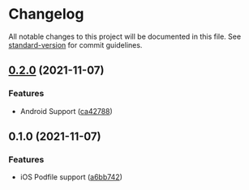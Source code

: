 # Changelog

All notable changes to this project will be documented in this file. See [standard-version](https://github.com/conventional-changelog/standard-version) for commit guidelines.

## [0.2.0](https://github.com/nicko170/with-google-ads-mediation-facebook/compare/v0.1.0...v0.2.0) (2021-11-07)


### Features

* Android Support ([ca42788](https://github.com/nicko170/with-google-ads-mediation-facebook/commit/ca427883eb194fb099c68619e0cafa37b999d676))

## 0.1.0 (2021-11-07)


### Features

* iOS Podfile support ([a6bb742](https://github.com/nicko170/with-google-ads-mediation-facebook/commit/a6bb74292fb266dc6f06bc5efcef72e7a8c62255))